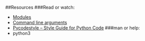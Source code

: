 ##Resources
###Read or watch:

 - [Modules](https://docs.python.org/3/tutorial/modules.html)
 - [Command line arguments](https://docs.python.org/3/tutorial/stdlib.html#command-line-arguments)
 - [Pycodestyle – Style Guide for Python Code](https://pypi.org/project/pycodestyle/)
###man or help:
 - python3

